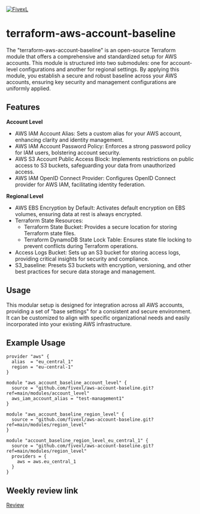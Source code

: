 [![FivexL](https://releases.fivexl.io/fivexlbannergit.jpg)](https://fivexl.io/)

# terraform-aws-account-baseline
The "terraform-aws-account-baseline" is an open-source Terraform module that offers a comprehensive and standardized setup for AWS accounts. This module is structured into two submodules: one for account-level configurations and another for regional settings. By applying this module, you establish a secure and robust baseline across your AWS accounts, ensuring key security and management configurations are uniformly applied.

## Features
**Account Level**
- AWS IAM Account Alias: Sets a custom alias for your AWS account, enhancing clarity and identity management.
- AWS IAM Account Password Policy: Enforces a strong password policy for IAM users, bolstering account security.
- AWS S3 Account Public Access Block: Implements restrictions on public access to S3 buckets, safeguarding your data from unauthorized access.
- AWS IAM OpenID Connect Provider: Configures OpenID Connect provider for AWS IAM, facilitating identity federation.
  
**Regional Level**
- AWS EBS Encryption by Default: Activates default encryption on EBS volumes, ensuring data at rest is always encrypted.
- Terraform State Resources:
  - Terraform State Bucket: Provides a secure location for storing Terraform state files.
  - Terraform DynamoDB State Lock Table: Ensures state file locking to prevent conflicts during Terraform operations.
- Access Logs Bucket: Sets up an S3 bucket for storing access logs, providing critical insights for security and compliance.
- S3_baseline: Presets S3 buckets with encryption, versioning, and other best practices for secure data storage and management.

## Usage
This modular setup is designed for integration across all AWS accounts, providing a set of "base settings" for a consistent and secure environment. It can be customized to align with specific organizational needs and easily incorporated into your existing AWS infrastructure.

## Example Usage
```hcl
provider "aws" {
  alias  = "eu_central_1"
  region = "eu-central-1"
}

module "aws_account_baseline_account_level" {
  source = "github.com/fivexl/aws-account-baseline.git?ref=main/modules/account_level"
  aws_iam_account_alias = "test-management1"
}

module "aws_account_baseline_region_level" {
  source = "github.com/fivexl/aws-account-baseline.git?ref=main/modules/region_level"
}

module "account_baseline_region_level_eu_central_1" {
  source = "github.com/fivexl/aws-account-baseline.git?ref=main/modules/region_level"
  providers = {
    aws = aws.eu_central_1
  }
}
```

## Weekly review link
[Review](https://github.com/fivexl/terraform-aws-account-baseline/compare/main@%7B7day%7D...main)
